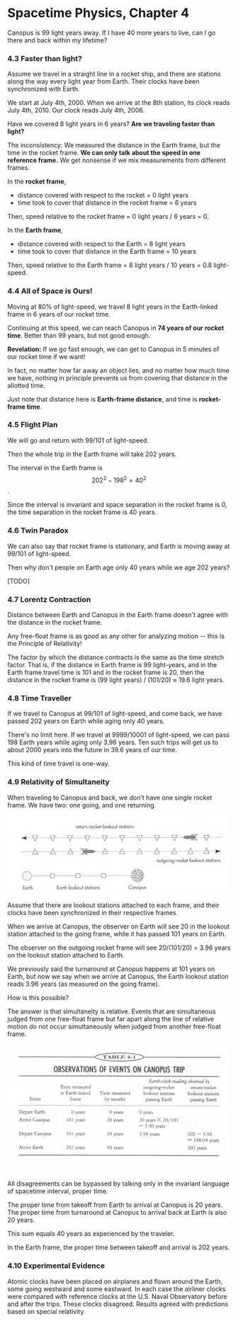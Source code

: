 # Spacetime Physics, Chapter 4

Canopus is 99 light years away. If I have 40 more years to live, can I go
there and back within my lifetime?

### 4.3 Faster than light?

Assume we travel in a straight line in a rocket ship, and there are stations
along the way every light year from Earth. Their clocks have been synchronized
with Earth.

We start at July 4th, 2000. When we arrive at the 8th station, its clock reads
July 4th, 2010. Our clock reads July 4th, 2006.

Have we covered 8 light years in 6 years? **Are we traveling faster than light?**

The inconsistency: We measured the distance in the Earth frame, but the time
in the rocket frame. **We can only talk about the speed in one reference frame.**
We get nonsense if we mix measurements from different frames.

In the **rocket frame**,

- distance covered with respect to the rocket = 0 light years
- time took to cover that distance in the rocket frame = 6 years

Then, speed relative to the rocket frame = 0 light years / 6 years = 0.

In the **Earth frame**,
- distance covered with respect to the Earth = 8 light years
- time took to cover that distance in the Earth frame = 10 years

Then, speed relative to the Earth frame = 8 light years / 10 years = 0.8 light-speed.

### 4.4 All of Space is Ours!

Moving at 80% of light-speed, we travel 8 light years in the Earth-linked frame in
6 years of our rocket time.

Continuing at this speed, we can reach Canopus in **74 years of our rocket time**.
Better than 99 years, but not good enough.

**Revelation:** If we go fast enough, we can get to Canopus in 5 minutes of our
rocket time if we want!

In fact, no matter how far away an object lies, and no matter how much time we have, nothing
in principle prevents us from covering that distance in the allotted time.

Just note that distance here is **Earth-frame distance**, and time is **rocket-frame time**.

### 4.5 Flight Plan

We will go and return with 99/101 of light-speed.

Then the whole trip in the Earth frame will take 202 years.

The interval in the Earth frame is $$202^2 - 198^2 = 40^2$$.

Since the interval is invariant and space separation in the rocket frame is 0,
the time separation in the rocket frame is 40 years.

### 4.6 Twin Paradox

We can also say that rocket frame is stationary, and Earth is moving away at 99/101 of light-speed.

Then why don't people on Earth age only 40 years while we age 202 years?

[TODO]

### 4.7 Lorentz Contraction

Distance between Earth and Canopus in the Earth frame doesn't agree with
the distance in the rocket frame.

Any free-float frame is as good as any other for analyzing motion -- this is
the Principle of Relativity!

The factor by which the distance contracts is the same as the time stretch factor.
That is, if the distance in Earth frame is 99 light-years, and in the Earth frame
travel time is 101 and in the rocket frame is 20, then the distance in the rocket
frame is (99 light years) / (101/20) ≈ 19.6 light years.

### 4.8 Time Traveller

If we travel to Canopus at 99/101 of light-speed, and come back, we have passed
202 years on Earth while aging only 40 years.

There's no limit here. If we travel at 9999/10001 of light-speed, we can pass
198 Earth years while aging only 3.96 years. Ten such trips will get us to
about 2000 years into the future in 39.6 years of our time.

This kind of time travel is one-way.

### 4.9 Relativity of Simultaneity

When traveling to Canopus and back, we don't have one single rocket frame.
We have two: one going, and one returning.

 ![](fig4.1.jpg)

Assume that there are lookout stations attached to each frame, and their clocks
have been synchronized in their respective frames.

When we arrive at Canopus, the observer on Earth will see 20 in the lookout station
attached to the going frame, while it has passed 101 years on Earth.

The observer on the outgoing rocket frame will see 20/(101/20) = 3.96 years on
the lookout station attached to Earth.

We previously said the turnaround at Canopus happens at 101 years on Earth, but
now we say when we arrive at Canopus, the Earth lookout station reads 3.96 years
(as measured on the going frame).

How is this possible?

The answer is that simultaneity is relative. Events that are simultaneous judged
from one free-float frame but far apart along the line of relative motion do not
occur simultaneously when judged from another free-float frame.

 ![](table4.1.jpg)

All disagreements can be bypassed by talking only in the invariant language of
spacetime interval, proper time.

The proper time from takeoff from Earth to arrival at Canopus is 20 years. The
proper time from turnaround at Canopus to arrival back at Earth is also 20 years.

This sum equals 40 years as experienced by the traveler.

In the Earth frame, the proper time between takeoff and arrival is 202 years.

### 4.10 Experimental Evidence

Atomic clocks have been placed on airplanes and flown around the Earth, some
going westward and some eastward. In each case the airliner clocks were
compared with reference clocks at the U.S. Naval Observatory before and after
the trips. These clocks disagreed. Results agreed with predictions based on
special relativity.
